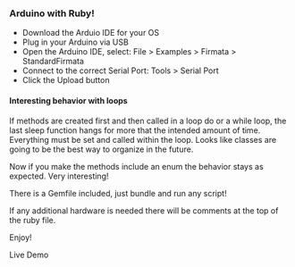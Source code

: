 ### Arduino with Ruby!

* Download the Arduio IDE for your OS
* Plug in your Arduino via USB
* Open the Arduino IDE, select: File > Examples > Firmata > StandardFirmata
* Connect to the correct Serial Port: Tools > Serial Port
* Click the Upload button

#### Interesting behavior with loops

If methods are created first and then called in a loop do or a while loop, the last sleep function hangs for more that the intended amount of time. Everything must be set and called within the loop. Looks like classes are going to be the best way to organize in the future.

Now if you make the methods include an enum the behavior stays as expected. Very interesting!

There is a Gemfile included, just bundle and run any script!

If any additional hardware is needed there will be comments at the top of the ruby file.

Enjoy!

Live Demo
